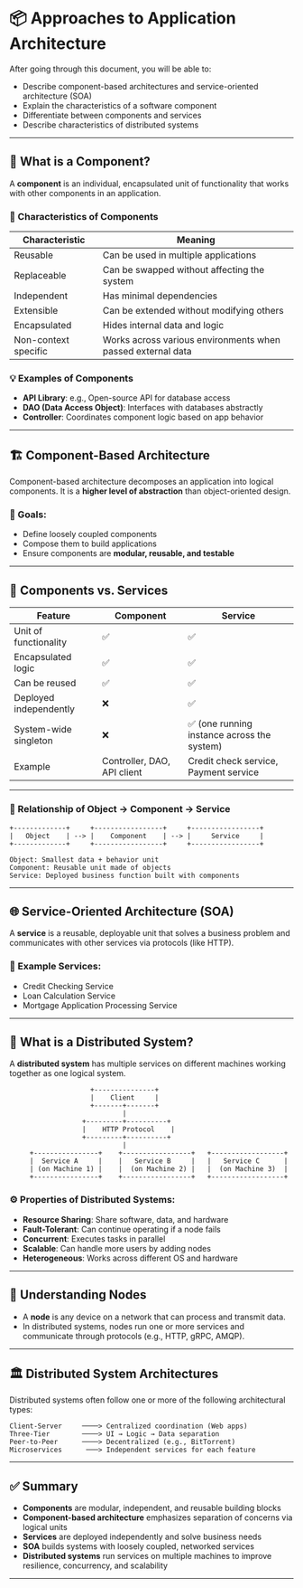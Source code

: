 # 📦 Approaches to Application Architecture

After going through this document, you will be able to:

- Describe component-based architectures and service-oriented architecture (SOA)
- Explain the characteristics of a software component
- Differentiate between components and services
- Describe characteristics of distributed systems

---

## 🧩 What is a Component?

A **component** is an individual, encapsulated unit of functionality that works with other components in an application.

### 🔑 Characteristics of Components

| Characteristic       | Meaning                                                     |
| -------------------- | ----------------------------------------------------------- |
| Reusable             | Can be used in multiple applications                        |
| Replaceable          | Can be swapped without affecting the system                 |
| Independent          | Has minimal dependencies                                    |
| Extensible           | Can be extended without modifying others                    |
| Encapsulated         | Hides internal data and logic                               |
| Non-context specific | Works across various environments when passed external data |

### 💡 Examples of Components

- **API Library**: e.g., Open-source API for database access
- **DAO (Data Access Object)**: Interfaces with databases abstractly
- **Controller**: Coordinates component logic based on app behavior

---

## 🏗️ Component-Based Architecture

Component-based architecture decomposes an application into logical components. It is a **higher level of abstraction** than object-oriented design.

### 📌 Goals:

- Define loosely coupled components
- Compose them to build applications
- Ensure components are **modular, reusable, and testable**

---

## 🧱 Components vs. Services

| Feature                | Component                   | Service                                     |
| ---------------------- | --------------------------- | ------------------------------------------- |
| Unit of functionality  | ✅                          | ✅                                          |
| Encapsulated logic     | ✅                          | ✅                                          |
| Can be reused          | ✅                          | ✅                                          |
| Deployed independently | ❌                          | ✅                                          |
| System-wide singleton  | ❌                          | ✅ (one running instance across the system) |
| Example                | Controller, DAO, API client | Credit check service, Payment service       |

---

### 🔁 Relationship of Object → Component → Service

```plaintext
+-------------+     +-----------------+     +-----------------+
|   Object    | --> |    Component    | --> |     Service     |
+-------------+     +-----------------+     +-----------------+

Object: Smallest data + behavior unit
Component: Reusable unit made of objects
Service: Deployed business function built with components
```

---

## 🌐 Service-Oriented Architecture (SOA)

A **service** is a reusable, deployable unit that solves a business problem and communicates with other services via protocols (like HTTP).

### 🔄 Example Services:

- Credit Checking Service
- Loan Calculation Service
- Mortgage Application Processing Service

---

## 📡 What is a Distributed System?

A **distributed system** has multiple services on different machines working together as one logical system.

```plaintext
                    +---------------+
                    |    Client     |
                    +-------+-------+
                            |
                  +---------+----------+
                  |    HTTP Protocol    |
                  +---------+----------+
                            |
     +----------------+    +-----------------+   +------------------+
     |  Service A     |    |   Service B     |   |   Service C      |
     | (on Machine 1) |    |  (on Machine 2) |   |  (on Machine 3)  |
     +----------------+    +-----------------+   +------------------+
```

### ⚙️ Properties of Distributed Systems:

- **Resource Sharing**: Share software, data, and hardware
- **Fault-Tolerant**: Can continue operating if a node fails
- **Concurrent**: Executes tasks in parallel
- **Scalable**: Can handle more users by adding nodes
- **Heterogeneous**: Works across different OS and hardware

---

## 🧠 Understanding Nodes

- A **node** is any device on a network that can process and transmit data.
- In distributed systems, nodes run one or more services and communicate through protocols (e.g., HTTP, gRPC, AMQP).

---

## 🏛️ Distributed System Architectures

Distributed systems often follow one or more of the following architectural types:

```plaintext
Client-Server     ────> Centralized coordination (Web apps)
Three-Tier        ────> UI → Logic → Data separation
Peer-to-Peer      ────> Decentralized (e.g., BitTorrent)
Microservices      ───> Independent services for each feature
```

---

## ✅ Summary

- **Components** are modular, independent, and reusable building blocks
- **Component-based architecture** emphasizes separation of concerns via logical units
- **Services** are deployed independently and solve business needs
- **SOA** builds systems with loosely coupled, networked services
- **Distributed systems** run services on multiple machines to improve resilience, concurrency, and scalability

---
